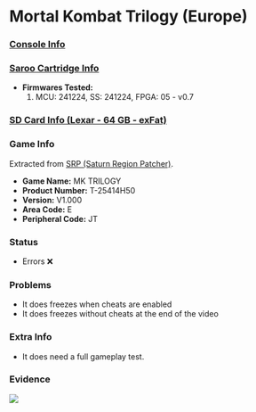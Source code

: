 # Mortal Kombat Trilogy (Europe)

### [Console Info](../../../../Info/Consoles/VA13/README.md)

### [Saroo Cartridge Info](../../../../Info/Cartridges/GuangzhouSanStarOnlineShop/1.6/README.md)

- <b>Firmwares Tested:</b>
  1. MCU: 241224, SS: 241224, FPGA: 05 - v0.7

### [SD Card Info (Lexar - 64 GB - exFat)](../../../../Info/SdCards/Lexar/64GB/exfat/README.md)

### Game Info

Extracted from [SRP (Saturn Region Patcher)](https://segaxtreme.net/resources/saturn-region-patcher.81/download).

- <b>Game Name:</b> MK TRILOGY
- <b>Product Number:</b> T-25414H50
- <b>Version:</b> V1.000
- <b>Area Code:</b> E
- <b>Peripheral Code:</b> JT

### Status

- Errors :x:

### Problems

- It does freezes when cheats are enabled
- It does freezes without cheats at the end of the video

### Extra Info

- It does need a full gameplay test.

### Evidence

[![](https://img.youtube.com/vi/-TilxJDBRf4/0.jpg)](https://www.youtube.com/watch?v=-TilxJDBRf4)
